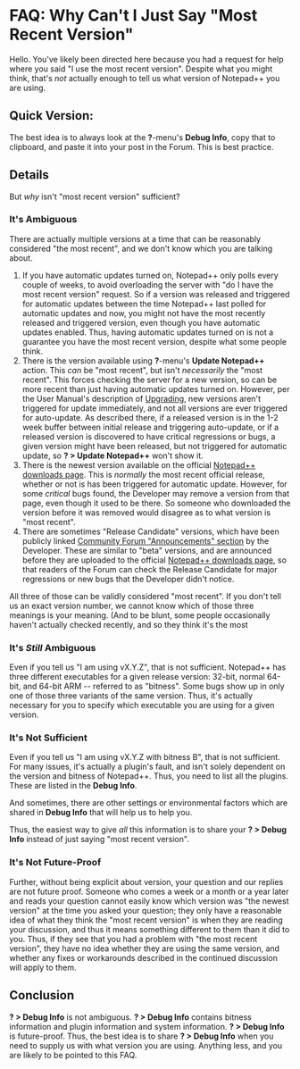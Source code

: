 # FAQ: Why Can't I Just Say "Most Recent Version"

Hello.  You've likely been directed here because you had a request for help where you said "I use the most recent version".  Despite what you might think, that's _not_ actually enough to tell us what version of Notepad++ you are using.

## Quick Version:

The best idea is to always look at the **?**-menu's **Debug Info**, copy that to clipboard, and paste it into your post in the Forum.  This is best practice.

## Details

But _why_ isn't "most recent version" sufficient?

### It's Ambiguous

There are actually multiple versions at a time that can be reasonably considered "the most recent", and we don't know which you are talking about.

1. If you have automatic updates turned on, Notepad++ only polls every couple of weeks, to avoid overloading the server with "do I have the most recent version" request.  So if a version was released and triggered for automatic updates between the time Notepad++ last polled for automatic updates and now, you might not have the most recently released and triggered version, even though you have automatic updates enabled.  Thus, having automatic updates turned on is not a guarantee you have the most recent version, despite what some people think.
2. There is the version available using **?**-menu's **Update Notepad++** action. This _can_ be "most recent", but isn't _necessarily_ the "most recent".  This forces checking the server for a new version, so can be more recent than just having automatic updates turned on.  However, per the User Manual's description of [Upgrading](https://npp-user-manual.org/docs/upgrading/), new versions aren't triggered for update immediately, and not all versions are ever triggered for auto-update.  As described there, if a released version is in the 1-2 week buffer between initial release and triggering auto-update, or if a released version is discovered to have critical regressions or bugs, a given version might have been released, but not triggered for automatic update, so **? > Update Notepad++** won't show it.
3. There is the newest version available on the official [Notepad++ downloads page](https://notepad-plus-plus.org/downloads/).  This is _normally_ the most recent official release, whether or not is has been triggered for automatic update.  However, for some _critical_ bugs found, the Developer may remove a version from that page, even though it used to be there.  So someone who downloaded the version before it was removed would disagree as to what version is "most recent".
4. There are sometimes "Release Candidate" versions, which have been publicly linked [Community Forum "Announcements" section](https://community.notepad-plus-plus.org/category/1/announcements) by the Developer.  These are similar to "beta" versions, and are announced before they are uploaded to the official [Notepad++ downloads page](https://notepad-plus-plus.org/downloads/), so that readers of the Forum can check the Release Candidate for major regressions or new bugs that the Developer didn't notice.

All three of those can be validly considered "most recent".  If you don't tell us an exact version number, we cannot know which of those three meanings is your meaning.  (And to be blunt, some people occasionally haven't actually checked recently, and so they think it's the most

### It's _Still_ Ambiguous


Even if you tell us "I am using vX.Y.Z", that is not sufficient.  Notepad++ has three different executables for a given release version: 32-bit, normal 64-bit, and 64-bit ARM -- referred to as "bitness".  Some bugs show up in only one of those three variants of the same version.  Thus, it's actually necessary for you to specify which executable you are using for a given version.

### It's Not Sufficient

Even if you tell us "I am using vX.Y.Z with bitness B", that is not sufficient.  For many issues, it's actually a plugin's fault, and isn't solely dependent on the version and bitness of Notepad++.  Thus, you need to list all the plugins.  These are listed in the **Debug Info**.

And sometimes, there are other settings or environmental factors which are shared in **Debug Info** that will help us to help you.

Thus, the easiest way to give _all_ this information is to share your **? > Debug Info** instead of just saying "most recent version".

### It's Not Future-Proof

Further, without being explicit about version, your question and our replies are not future proof.  Someone who comes a week or a month or a year later and reads your question cannot easily know which version was "the newest version" at the time you asked your question; they only have a reasonable idea of what they think the "most recent version" is when they are reading your discussion, and thus it means something different to them than it did to you.  Thus, if they see that you had a problem with "the most recent version", they have no idea whether they are using the same version, and whether any fixes or workarounds described in the continued discussion will apply to them.  

## Conclusion

**? > Debug Info** is not ambiguous.  **? > Debug Info** contains bitness information and plugin information and system information.  **? > Debug Info** is future-proof.  Thus, the best idea is to share **? > Debug Info** when you need to supply us with what version you are using.  Anything less, and you are likely to be pointed to this FAQ.
